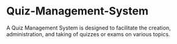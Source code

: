 # Quiz-Management-System
A Quiz Management System is designed to facilitate the creation, administration, and taking of quizzes or exams on various topics.
